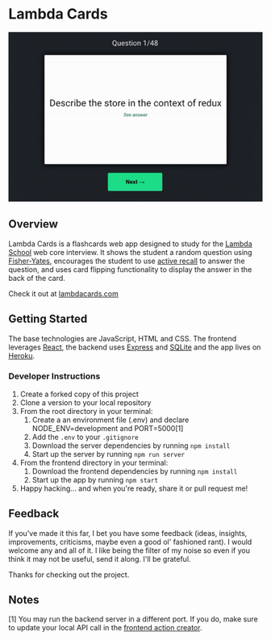 # Lambda Cards
![](preview.gif)

## Overview
Lambda Cards is a flashcards web app designed to study for the [Lambda School](https://lambdaschool.com/) web core interview. It shows the student a random question using [Fisher-Yates](https://en.wikipedia.org/wiki/Fisher%E2%80%93Yates_shuffle), encourages the student to use [active recall](https://en.wikipedia.org/wiki/Active_recall) to answer the question, and uses card flipping functionality to display the answer in the back of the card.

Check it out at [lambdacards.com](http://www.lambdacards.com)

## Getting Started
The base technologies are JavaScript, HTML and CSS. The frontend leverages [React](https://reactjs.org/), the backend uses [Express](https://expressjs.com/) and [SQLite](https://www.sqlite.org/index.html) and the app lives on [Heroku](heroku.com).

### Developer Instructions
1. Create a forked copy of this project
1. Clone a version to your local repository
1. From the root directory in your terminal:
    1. Create a an environment file (.env) and declare NODE_ENV=development and PORT=5000[1]
    1. Add the `.env` to your `.gitignore`
    1. Download the server dependencies by running `npm install`
    1. Start up the server by running `npm run server`
1. From the frontend directory in your terminal:
    1. Download the frontend dependencies by running `npm install`
    1. Start up the app by running `npm start`
1. Happy hacking... and when you're ready, share it or pull request me!

## Feedback
If you've made it this far, I bet you have some feedback (ideas, insights, improvements, criticisms, maybe even a good ol' fashioned rant). I would welcome any and all of it. I like being the filter of my noise so even if you think it may not be useful, send it along. I'll be grateful.

Thanks for checking out the project.

## Notes
[1] You may run the backend server in a different port. If you do, make sure to update your local API call in the [frontend action creator](https://github.com/dgamboa/lambda-cards/blob/main/frontend/src/actions/index.js).
